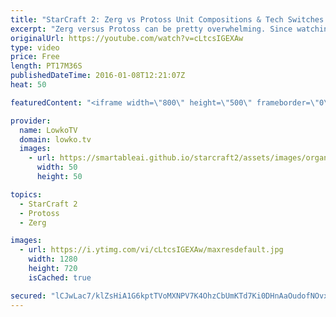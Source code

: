 ```yaml
---
title: "StarCraft 2: Zerg vs Protoss Unit Compositions & Tech Switches!"
excerpt: "Zerg versus Protoss can be pretty overwhelming. Since watching any of the professional gamers play, gives off the indication that all units are viable. And that is true, for the most part. However not all units are the correct choice in all situations.  In this video of StarCraft 2: Legacy of the Void"
originalUrl: https://youtube.com/watch?v=cLtcsIGEXAw
type: video
price: Free
length: PT17M36S
publishedDateTime: 2016-01-08T12:21:07Z
heat: 50

featuredContent: "<iframe width=\"800\" height=\"500\" frameborder=\"0\" src=\"https://www.youtube.com/embed/cLtcsIGEXAw\" allow=\"accelerometer; autoplay; encrypted-media; gyroscope; picture-in-picture\" allowfullscreen></iframe>"

provider:
  name: LowkoTV
  domain: lowko.tv
  images:
    - url: https://smartableai.github.io/starcraft2/assets/images/organizations/lowko.tv-50x50.jpg
      width: 50
      height: 50

topics:
  - StarCraft 2
  - Protoss
  - Zerg

images:
  - url: https://i.ytimg.com/vi/cLtcsIGEXAw/maxresdefault.jpg
    width: 1280
    height: 720
    isCached: true

secured: "lCJwLac7/klZsHiA1G6kptTVoMXNPV7K4OhzCbUmKTd7Ki0DHnAaOudofNOvxhkWOXME5Aa/GqClg9BM0kyJlqUmxAHauwk8Mx+nlSdEknGcDNnqB+8OAW4gP4Tav5CtObLTESb4e+nb5TzjEqHnoODBUGjeT1ROxrfjmBESLE6JsDYs84zDx7RrlmnyFhR0hWXhVUUBJaqGyztHLK/8fp19M7iB4Kxruik7Mdl11GISnjxW30Fr5CILe3sBc4of2JnAZ+lBBn/3fPxXhGc7NTOjo1MsEvFUbzGFHQAoAuRo2VS8upRMAt0Ac7qC6pZEZoopwpJ6h0KdNmLg71tAspr08jYxprQT5g3+KgkGg1t8CjxUlRbEF3yyliFdFWFUDaTdK0YmApXi++JcKD6e1JjcPha0sZS7Ee3sTL7PR68=;Dc5Z/wsXby8nlSucMnDSVg=="
---
```


